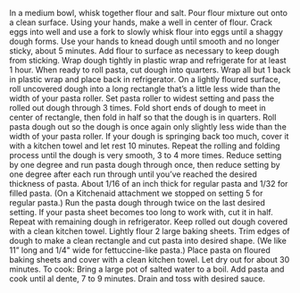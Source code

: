 In a medium bowl, whisk together flour and salt. Pour flour mixture out onto a clean surface. Using your hands, make a well in center of flour. Crack eggs into well and use a fork to slowly whisk flour into eggs until a shaggy dough forms. 
Use your hands to knead dough until smooth and no longer sticky, about 5 minutes. Add flour to surface as necessary to keep dough from sticking. Wrap dough tightly in plastic wrap and refrigerate for at least 1 hour.
When ready to roll pasta, cut dough into quarters. Wrap all but 1 back in plastic wrap and place back in refrigerator. 
On a lightly floured surface, roll uncovered dough into a long rectangle that’s a little less wide than the width of your pasta roller. Set pasta roller to widest setting and pass the rolled out dough through 3 times. Fold short ends of dough to meet in center of rectangle, then fold in half so that the dough is in quarters. Roll pasta dough out so the dough is once again only slightly less wide than the width of your pasta roller. If your dough is springing back too much, cover it with a kitchen towel and let rest 10 minutes. Repeat the rolling and folding process until the dough is very smooth, 3 to 4 more times. 
Reduce setting by one degree and run pasta dough through once, then reduce setting by one degree after each run through until you’ve reached the desired thickness of pasta. About 1/16 of an inch thick for regular pasta and 1/32 for filled pasta. (On a Kitchenaid attachment we stopped on setting 5 for regular pasta.) Run the pasta dough through twice on the last desired setting. If your pasta sheet becomes too long to work with, cut it in half. Repeat with remaining dough in refrigerator. Keep rolled out dough covered with a clean kitchen towel. 
Lightly flour 2 large baking sheets. Trim edges of dough to make a clean rectangle and cut pasta into desired shape. (We like 11” long and 1/4" wide for fettuccine-like pasta.) Place pasta on floured baking sheets and cover with a clean kitchen towel. Let dry out for about 30 minutes. 
To cook: Bring a large pot of salted water to a boil. Add pasta and cook until al dente, 7 to 9 minutes. Drain and toss with desired sauce.